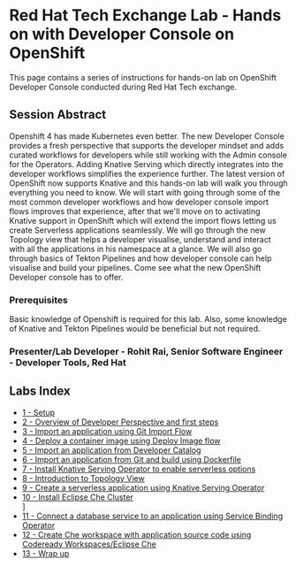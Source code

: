 # Red Hat Tech Exchange Lab - Hands on with Developer Console on OpenShift

This page contains a series of instructions for hands-on lab on OpenShift Developer Console conducted during Red Hat Tech exchange.


## Session Abstract
Openshift 4 has made Kubernetes even better. The new Developer Console provides a fresh perspective that supports the developer mindset and adds curated workflows for developers while still working with the Admin console for the Operators. Adding Knative Serving which directly integrates into the developer workflows simplifies the experience further. The latest version of OpenShift now supports Knative and this hands-on lab will walk you through everything you need to know. We will start with going through some of the most common developer workflows and how developer console import flows improves that experience, after that we'll move on to activating Knative support in OpenShift which will extend the import flows letting us create Serverless applications seamlessly. We will go through the new Topology view that helps a developer visualise, understand and interact with all the applications in his namespace at a glance. We will also go through basics of Tekton Pipelines and how developer console can help visualise and build your pipelines. Come see what the new OpenShift Developer console has to offer.


### Prerequisites
Basic knowledge of Openshift is required for this lab. Also, some knowledge of Knative and Tekton Pipelines would be beneficial but not required.


### Presenter/Lab Developer - Rohit Rai, Senior Software Engineer - Developer Tools, Red Hat



## Labs Index

* [1 - Setup](./setup.md)<br>
* [2 - Overview of Developer Perspective and first steps](./overview.md)<br>
* [3 - Import an application using Git Import Flow](./git-import.md)<br>
* [4 - Deploy a container image using Deploy Image flow](./deploy-image.md)<br>
* [5 - Import an application from Developer Catalog](./s2i.md)<br>
* [6 - Import an application from Git and build using Dockerfile](./dockerfile.md)<br>
* [7 - Install Knative Serving Operator to enable serverless options](./install-knative.md)<br>
* [8 - Introduction to Topology View](./topology.md)<br>
* [9 - Create a serverless application using Knative Serving Operator](./serverless.md)<br>
* [10 - Install Eclipse Che Cluster](./install-che.md)<br>]
* [11 - Connect a database service to an application using Service Binding Operator](./service-binding.md)<br>
* [12 - Create Che workspace with application source code using Codeready Workspaces/Eclipse Che](./che.md)<br>
* [13 - Wrap up](./wrap.md)<br>
